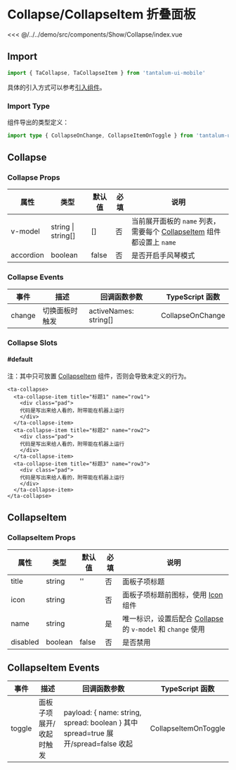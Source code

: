 # Collapse/CollapseItem 折叠面板

<CodeDemo name="Collapse">

<<< @/../../demo/src/components/Show/Collapse/index.vue

</CodeDemo>

## Import

```js
import { TaCollapse, TaCollapseItem } from 'tantalum-ui-mobile'
```

具体的引入方式可以参考[引入组件](../guide/import.md)。

### Import Type

组件导出的类型定义：

```ts
import type { CollapseOnChange, CollapseItemOnToggle } from 'tantalum-ui-mobile'
```

## Collapse

### Collapse Props

| 属性      | 类型               | 默认值 | 必填 | 说明                                                                                                |
| --------- | ------------------ | ------ | ---- | --------------------------------------------------------------------------------------------------- |
| v-model   | string \| string[] | []     | 否   | 当前展开面板的 `name` 列表，需要每个 [CollapseItem](./Collapse.md#collapseitem) 组件都设置上 `name` |
| accordion | boolean            | false  | 否   | 是否开启手风琴模式                                                                                  |

### Collapse Events

| 事件   | 描述           | 回调函数参数          | TypeScript 函数  |
| ------ | -------------- | --------------------- | ---------------- |
| change | 切换面板时触发 | activeNames: string[] | CollapseOnChange |

### Collapse Slots

#### #default

注：其中只可放置 [CollapseItem](./Collapse.md#collapseitem-折叠面板子项) 组件，否则会导致未定义的行为。

```vue
<ta-collapse>
  <ta-collapse-item title="标题1" name="row1">
    <div class="pad">
    代码是写出来给人看的，附带能在机器上运行
    </div>
  </ta-collapse-item>
  <ta-collapse-item title="标题2" name="row2">
    <div class="pad">
    代码是写出来给人看的，附带能在机器上运行
    </div>
  </ta-collapse-item>
  <ta-collapse-item title="标题3" name="row3">
    <div class="pad">
    代码是写出来给人看的，附带能在机器上运行
    </div>
  </ta-collapse-item>
</ta-collapse>
```

## CollapseItem

### CollapseItem Props

| 属性     | 类型    | 默认值 | 必填 | 说明                                                                                  |
| -------- | ------- | ------ | ---- | ------------------------------------------------------------------------------------- |
| title    | string  | ''     | 否   | 面板子项标题                                                                          |
| icon     | string  |        | 否   | 面板子项标题前图标，使用 [Icon](./Icon.md) 组件                                       |
| name     | string  |        | 是   | 唯一标识，设置后配合 [Collapse](./Collapse.md#collapse) 的 `v-model` 和 `change` 使用 |
| disabled | boolean | false  | 否   | 是否禁用                                                                              |

## CollapseItem Events

| 事件   | 描述                    | 回调函数参数                                                                       | TypeScript 函数      |
| ------ | ----------------------- | ---------------------------------------------------------------------------------- | -------------------- |
| toggle | 面板子项展开/收起时触发 | payload: { name: string, spread: boolean } 其中 spread=true 展开/spread=false 收起 | CollapseItemOnToggle |
